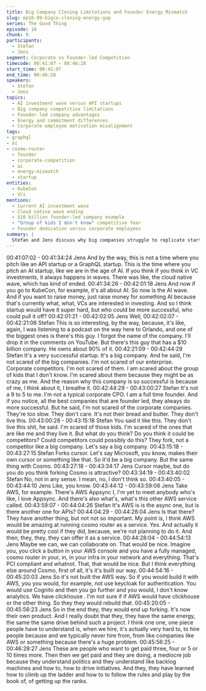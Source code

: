```yaml
---
title: Big Company Cloning Limitations and Founder Energy Mismatch
slug: ep16-09-bigco-cloning-energy-gap
series: The Good Thing
episode: 16
chunk: 9
participants:
  - Stefan
  - Jens
segment: Corporate vs Founder-led Competition
timecode: 00:41:07 – 00:46:28
start_time: 00:41:07
end_time: 00:46:28
speakers:
  - Stefan
  - Jens
topics:
  - AI investment wave versus API startups
  - Big company competitive limitations
  - Founder-led company advantages
  - Energy and commitment differences
  - Corporate employee motivation misalignment
tags:
- graphql
- ai
- cosmo-router
  - founder
  - corporate-competition
  - ai
  - energy-mismatch
  - startup
entities:
  - KubeCon
  - VCs
mentions:
  - Current AI investment wave
  - Cloud native wave ending
  - $10 billion founder-led company example
  - "Group of kids I don't know" competitive fear
  - Founder dedication versus corporate employees
summary: |
  Stefan and Jens discuss why big companies struggle to replicate startup success, focusing on the energy and commitment gap. Stefan shares an anecdote about a $10 billion company founder who fears unknown startup teams more than corporate competitors, highlighting how founder-led companies benefit from total dedication that corporate employees working 9-to-5 cannot match, regardless of the resources available to large companies.
---
```


00:41:07:02 - 00:41:34:24
Jens
And by the way, this is not a time where you pitch like an API startup or a GraphQL startup. This
is the time where you pitch an AI startup, like we are in the age of AI. If you think if you think in
VC investments, it always happens in waves. There was like, the cloud native wave, which has
kind of ended.
00:41:34:26 - 00:42:01:18
Jens
And now if you go to KubeCon, for example, it's all about AI. So now is the AI wave. And if you
want to raise money, just raise money for something AI because that's currently what, what, VCs
are interested in investing. And so I think startup would have it super hard, but who could be
more successful, who could pull it off?
00:42:01:21 - 00:42:02:05
Jens
Well,
00:42:02:07 - 00:42:21:06
Stefan
This is so interesting, by the way, because, it's like, again, I was listening to a podcast on the
way here to Orlando, and one of the biggest ones is there's this guy. I forgot the name of the
company. I'll drop it in the comments on YouTube. But there's this guy that has a $10 billion
company. He owns about 90% of it.
00:42:21:09 - 00:42:44:29
Stefan
It's a very successful startup. It's a big company. And he said, I'm not scared of the big
companies. I'm not scared of our enterprise. Corporate competitors. I'm not scared of them. I
am scared about the group of kids that I don't know. I'm scared about them because they might
be as crazy as me. And the reason why this company is so successful is because of me, I think
about it, I breathe it.
00:42:44:29 - 00:43:00:27
Stefan
It's not a 9 to 5 to me. I'm not a typical corporate CPO. I am a full time founder. And if you
notice, all the best companies that are founder led, they always do more successful. But he
said, I'm not scared of the corporate companies. They're too slow. They don't care. It's not their
bread and butter. They don't live this.
00:43:00:28 - 00:43:15:18
Stefan
You said it like this. They don't live this shit, he said. I'm scared of those kids. I'm scared of the
ones that are like me and they live it. But what do you think? Do you think it could be
competitors? Could competitors could possibly do this? They fork, not a competitor like a big
company. Let's say a big company.
00:43:15:18 - 00:43:27:15
Stefan
Forks cursor. Let's say Microsoft, you know, makes their own cursor or something like that. So
it'd be a big company. But the same thing with Cosmo.
00:43:27:18 - 00:43:34:17
Jens
Cursor maybe, but do you do you think forking Cosmo is attractive?
00:43:34:19 - 00:43:40:02
Stefan
No, not in any sense. I mean, no, I don't think so.
00:43:40:05 - 00:43:44:10
Jens
Like, you know.
00:43:44:12 - 00:43:59:06
Jens
Take AWS, for example. There's AWS Appsync I, I'm yet to meet anybody who's like, I love
Appsync. And there's also what's, what's this other AWS service called.
00:43:59:07 - 00:44:04:26
Stefan
It's AWS is is the async one, but is there another one for APIs?
00:44:04:29 - 00:44:28:04
Jens
Is that there? They have another thing, but not not so important. My point is, I think AWS would
be amazing at running cosmo router as a service. Yes. And actually it would be pretty cool if
they did, because, we're not planning to do it. And then, they, they, they can offer it as a service.
00:44:28:04 - 00:44:54:13
Jens
Maybe we can, we can collaborate on. That would be nice. Imagine you, you click a button in
your AWS console and you have a fully managed, cosmo router in your, in, in your infra in your
network and everything. That's PCI compliant and whatnot. That, that would be nice. But I think
everything else around Cosmo, first of all, it's it's built our way.
00:44:54:16 - 00:45:20:03
Jens
So it's not built the AWS way. So if you would build it with AWS, you you would, for example, not
use keycloak for authentication. You would use Cognito and then you go further and you would,
I don't know analytics. We have clickhouse . I'm not sure if if AWS would have clickhouse or the
other thing. So they they would rebuild that.
00:45:20:05 - 00:45:56:23
Jens
So in the end they, they would end up forking. It's now their own product. And I really doubt that
they, they have the same energy, the same the same drive behind such a project. I think one
one, one piece people have to understand is, when we hire, it's actually very hard to, to hire
people because and we typically never hire from, from like companies like AWS or something
because there's a huge problem.
00:45:56:25 - 00:46:28:27
Jens
These are people who want to get paid three, four or 5 or 10 times more. Then then we get paid
and they are doing, a mediocre job because they understand politics and they understand like
backlog machines and how to, how to drive initiatives. And they, they have learned how to climb
up the ladder and how to to follow the rules and play by the book of, of getting up the ranks.